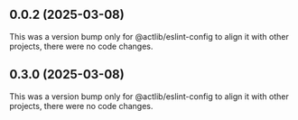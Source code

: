 ## 0.0.2 (2025-03-08)

This was a version bump only for @actlib/eslint-config to align it with other projects, there were no code changes.

## 0.3.0 (2025-03-08)

This was a version bump only for @actlib/eslint-config to align it with other projects, there were no code changes.
